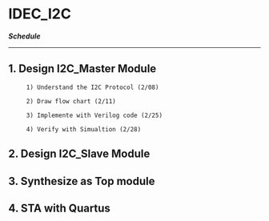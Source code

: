 
# IDEC_I2C

**_Schedule_**

-----------

## 1. Design I2C_Master Module

         1) Understand the I2C Protocol (2/08)

         2) Draw flow chart (2/11)

         3) Implemente with Verilog code (2/25)

         4) Verify with Simualtion (2/28)

## 2. Design I2C_Slave Module

## 3. Synthesize as Top module

## 4. STA with Quartus